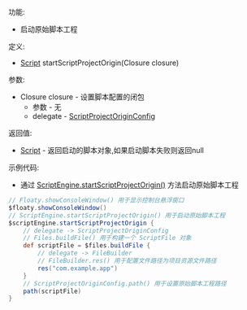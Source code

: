 功能:

+ 启动原始脚本工程

定义:

+ [Script](/API/Script/Script/README.md) startScriptProjectOrigin(Closure closure)

参数:

+ Closure closure - 设置脚本配置的闭包
    + 参数 - 无
    + delegate - [ScriptProjectOriginConfig](/API/Script/ScriptProjectOriginConfig/README.md)

返回值:

+ [Script](/API/Script/Script/README.md) - 返回启动的脚本对象,如果启动脚本失败则返回null

示例代码:

+ 通过
  [ScriptEngine.startScriptProjectOrigin()](/API/Script/ScriptEngine/README.md?id=startScriptProjectOrigin)
  方法启动原始脚本工程

```groovy
// Floaty.showConsoleWindow() 用于显示控制台悬浮窗口
$floaty.showConsoleWindow()
// ScriptEngine.startScriptProjectOrigin() 用于启动原始脚本工程
$scriptEngine.startScriptProjectOrigin {
    // delegate -> ScriptProjectOriginConfig
    // Files.buildFile() 用于构建一个 ScriptFile 对象
    def scriptFile = $files.buildFile {
        // delegate -> FileBuilder
        // FileBuilder.res() 用于配置文件路径为项目资源文件路径
        res("com.example.app")
    }
    // ScriptProjectOriginConfig.path() 用于设置原始脚本工程路径
    path(scriptFile)
}
```